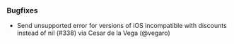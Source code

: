 ### Bugfixes
* Send unsupported error for versions of iOS incompatible with discounts instead of nil (#338) via Cesar de la Vega (@vegaro)
